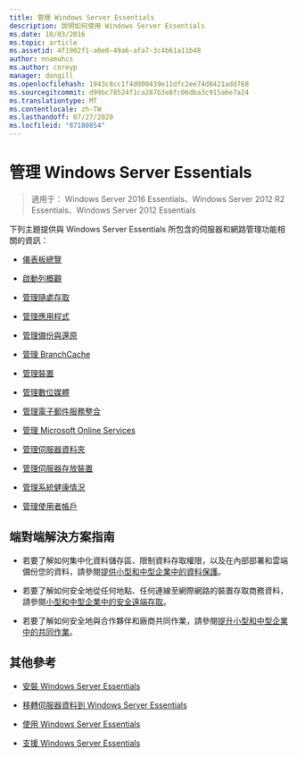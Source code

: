 ```yaml
---
title: 管理 Windows Server Essentials
description: 說明如何使用 Windows Server Essentials
ms.date: 10/03/2016
ms.topic: article
ms.assetid: 4f1902f1-a0e0-49a6-afa7-3c4b61a11b48
author: nnamuhcs
ms.author: coreyp
manager: dongill
ms.openlocfilehash: 1943c8cc1f4d000439e11dfc2ee74d8421add768
ms.sourcegitcommit: d99bc78524f1ca287b3e8fc06dba3c915a6e7a24
ms.translationtype: MT
ms.contentlocale: zh-TW
ms.lasthandoff: 07/27/2020
ms.locfileid: "87180854"
---
```

# <a name="manage-windows-server-essentials"></a>管理 Windows Server Essentials

>適用于： Windows Server 2016 Essentials、Windows Server 2012 R2 Essentials、Windows Server 2012 Essentials

下列主題提供與 Windows Server Essentials 所包含的伺服器和網路管理功能相關的資訊：

-   [儀表板總覽](Overview-of-the-Dashboard-in-Windows-Server-Essentials.md)

-   [啟動列概觀](Overview-of-the-Launchpad-in-Windows-Server-Essentials.md)

-   [管理隨處存取](Manage-Anywhere-Access-in-Windows-Server-Essentials.md)

-   [管理應用程式](Manage-Applications-in-Windows-Server-Essentials.md)

-   [管理備份與還原](Manage-Backup-and-Restore-in-Windows-Server-Essentials.md)

-   [管理 BranchCache](Manage-BranchCache-in-Windows-Server-Essentials.md)

-   [管理裝置](Manage-Devices-in-Windows-Server-Essentials.md)

-   [管理數位媒體](Manage-Digital-Media-in-Windows-Server-Essentials.md)

-   [管理電子郵件服務整合](Manage-Email-Service-Integration-in-Windows-Server-Essentials.md)

-   [管理 Microsoft Online Services](Manage-Microsoft-Online-Services-in-Windows-Server-Essentials.md)

-   [管理伺服器資料夾](Manage-Server-Folders-in-Windows-Server-Essentials.md)

-   [管理伺服器存放裝置](Manage-Server-Storage-in-Windows-Server-Essentials.md)

-   [管理系統健康情況](Manage-System-Health-in-Windows-Server-Essentials.md)

-   [管理使用者帳戶](Manage-User-Accounts-in-Windows-Server-Essentials.md)

## <a name="end-to-end-solution-guides"></a>端對端解決方案指南

-    若要了解如何集中化資料儲存區、限制資料存取權限，以及在內部部署和雲端備份您的資料，請參閱[提供小型和中型企業中的資料保護](https://technet.microsoft.com/library/dn582043.aspx)。

-    若要了解如何安全地從任何地點、任何連線至網際網路的裝置存取商務資料，請參閱[小型和中型企業中的安全遠端存取](https://technet.microsoft.com/library/dn629457.aspx)。

-    若要了解如何安全地與合作夥伴和廠商共同作業，請參閱[提升小型和中型企業中的共同作業](https://technet.microsoft.com/library/dn747893.aspx)。

## <a name="additional-references"></a>其他參考

-   [安裝 Windows Server Essentials](../install/Install-Windows-Server-Essentials.md)

-   [移轉伺服器資料到 Windows Server Essentials](../migrate/Migrate-Server-Data-to-Windows-Server-Essentials.md)

-   [使用 Windows Server Essentials](../use/Use-Windows-Server-Essentials.md)

-   [支援 Windows Server Essentials](../support/Support-Windows-Server-Essentials.md)
